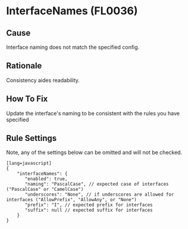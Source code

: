 # InterfaceNames (FL0036)

## Cause

Interface naming does not match the specified config.

## Rationale

Consistency aides readability.

## How To Fix

Update the interface's naming to be consistent with the rules you have specified

## Rule Settings

Note, any of the settings below can be omitted and will not be checked.

	[lang=javascript]
    {
        "interfaceNames": { 
           "enabled": true,
           "naming": "PascalCase", // expected case of interfaces ("PascalCase" or "CamelCase")
           "underscores": "None", // if underscores are allowed for interfaces ("AllowPrefix", "AllowAny", or "None")
           "prefix": "I", // expected prefix for interfaces
           "suffix": null // expected suffix for interfaces
        }
    }